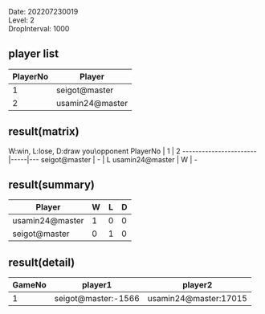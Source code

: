 Date: 202207230019  
Level: 2  
DropInterval: 1000  
## player list
PlayerNo  |  Player
----------|-----------------
1         |  seigot@master
2         |  usamin24@master
## result(matrix)
W:win, L:lose, D:draw
you\opponent PlayerNo  |  1  |  2
-----------------------|-----|---
seigot@master          |  -  |  L
usamin24@master        |  W  |  -
## result(summary)
Player           |  W  |  L  |  D
-----------------|-----|-----|---
usamin24@master  |  1  |  0  |  0
seigot@master    |  0  |  1  |  0
## result(detail)
GameNo  |  player1              |  player2
--------|-----------------------|-----------------------
1       |  seigot@master:-1566  |  usamin24@master:17015
